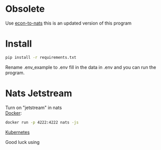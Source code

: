 # Obsolete
Use [econ-to-nats](https://github.com/teeworlds-nats/econ-to-nats) this is an updated version of this program

# Install
```bash
pip install -r requirements.txt
```

Rename .env_example to .env fill in the data in .env and you can run the program.

# Nats Jetstream
Turn on "jetstream" in nats  
[Docker](https://github.com/nats-io/nats.docs/blob/master/running-a-nats-service/running/nats_docker/jetstream_docker.md?ysclid=m14rgaq6di872141023):  
```bash
docker run -p 4222:4222 nats -js
```
[Kubernetes](https://docs.nats.io/running-a-nats-service/configuration/resource_management/configuration_mgmt/kubernetes_controller)  

Good luck using
 
